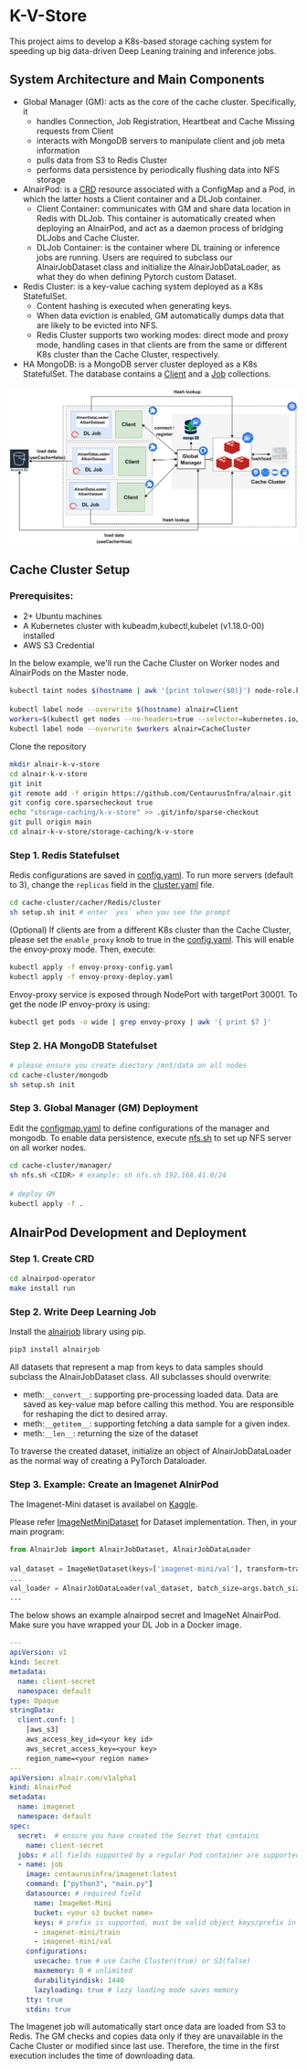 # K-V-Store

This project aims to develop a K8s-based storage caching system for speeding up big data-driven Deep Leaning training and inference jobs.

## System Architecture and Main Components
- Global Manager (GM): acts as the core of the cache cluster. Specifically, it
    - handles Connection, Job Registration, Heartbeat and Cache Missing requests from Client
    - interacts with MongoDB servers to manipulate client and job meta information
    - pulls data from S3 to Redis Cluster
    - performs data persistence by periodically flushing data into NFS storage
- AlnairPod: is a [CRD](./alnairpod-operator) resource associated with a ConfigMap and a Pod, in which the latter hosts a Client container and a DLJob container.
    - Client Container: communicates with GM and share data location in Redis with DLJob. This container is automatically created when deploying an AlnairPod, and act as a daemon process of bridging DLJobs and Cache Cluster.
    - DLJob Container: is the container where DL training or inference jobs are running. Users are required to subclass our AlnairJobDataset class and initialize the AlnairJobDataLoader, as what they do when defining Pytorch custom Dataset.
- Redis Cluster: is a key-value caching system deployed as a K8s StatefulSet.
    - Content hashing is executed when generating keys. 
    - When data eviction is enabled, GM automatically dumps data that are likely to be evicted into NFS. 
    - Redis Cluster supports two working modes: direct mode and proxy mode, handling cases in that clients are from the same or different K8s cluster than the Cache Cluster, respectively.
- HA MongoDB: is a MongoDB server cluster deployed as a K8s StatefulSet. The database contains a [Client](./src/manager/mongo-schemas/client.json) and a [Job](./src/manager/mongo-schemas/job.json) collections.

![arch](./docs/images/arch.png)

## Cache Cluster Setup
### Prerequisites:
- 2+ Ubuntu machines
- A Kubernetes cluster with kubeadm,kubectl,kubelet (v1.18.0-00) installed
- AWS S3 Credential

In the below example, we'll run the Cache Cluster on Worker nodes and AlnairPods on the Master node.
```bash
kubectl taint nodes $(hostname | awk '{print tolower($0)}') node-role.kubernetes.io/master-

kubectl label node --overwrite $(hostname) alnair=Client
workers=$(kubectl get nodes --no-headers=true --selector=kubernetes.io/hostname!=$(hostname) | awk '{print $1}')
kubectl label node --overwrite $workers alnair=CacheCluster
```
Clone the repository
```bash
mkdir alnair-k-v-store
cd alnair-k-v-store
git init
git remote add -f origin https://github.com/CentaurusInfra/alnair.git
git config core.sparsecheckout true
echo "storage-caching/k-v-store" >> .git/info/sparse-checkout
git pull origin main
cd alnair-k-v-store/storage-caching/k-v-store
```

### Step 1. Redis Statefulset
Redis configurations are saved in [config.yaml](./cache-cluster/cacher/Redis/cluster/config.yaml). To run more servers (default to 3), change the `replicas` field in the [cluster.yaml]((./cache-cluster/cacher/Redis/cluster/cluster.yaml)) file.

```bash
cd cache-cluster/cacher/Redis/cluster
sh setup.sh init # enter `yes` when you see the prompt
```

(Optional) If clients are from a different K8s cluster than the Cache Cluster, please set the `enable_proxy` knob to true in the [config.yaml](./cache-cluster/manager/configmap.yaml). This will enable the envoy-proxy mode. Then, execute:
```bash
kubectl apply -f envoy-proxy-config.yaml
kubectl apply -f envoy-proxy-deploy.yaml
```
Envoy-proxy service is exposed through NodePort with targetPort 30001. To get the node IP envoy-proxy is using:
```bash
kubectl get pods -o wide | grep envoy-proxy | awk '{ print $7 }'
```

### Step 2. HA MongoDB Statefulset
```bash
# please ensure you create diectory /mnt/data on all nodes
cd cache-cluster/mongodb
sh setup.sh init
```

### Step 3. Global Manager (GM) Deployment
Edit the [configmap.yaml](cache-cluster/manager/configmap.yaml) to define configurations of the manager and mongodb. To enable data persistence, execute [nfs.sh](cache-cluster/manager/nfs.sh) to set up NFS server on all worker nodes.
```bash
cd cache-cluster/manager/
sh nfs.sh <CIDR> # example: sh nfs.sh 192.168.41.0/24

# deploy GM
kubectl apply -f .
```

## AlnairPod Development and Deployment
### Step 1. Create CRD 
```bash
cd alnairpod-operator
make install run
```

### Step 2. Write Deep Learning Job
Install the [alnairjob](https://pypi.org/project/alnairjob/) library using pip.
```bash
pip3 install alnairjob
```
All datasets that represent a map from keys to data samples should subclass
the AlnairJobDataset class. All subclasses should overwrite:
- meth:`__convert__`: supporting pre-processing loaded data. Data are saved as key-value map before calling this method. You are responsible for reshaping the dict to desired array.
- meth:`__getitem__`: supporting fetching a data sample for a given index.
- meth:`__len__`: returning the size of the dataset

To traverse the created dataset, initialize an object of AlnairJobDataLoader as the normal way of creating a PyTorch Dataloader. 

### Step 3. Example: Create an Imagenet AlnirPod
The Imagenet-Mini dataset is availabel on [Kaggle](https://www.kaggle.com/datasets/ifigotin/imagenetmini-1000).

Please refer [ImageNetMiniDataset](./examples/imagenet/src/ImageNetMiniDataset.py) for Dataset implementation. Then, in your main program:
```python
from AlnairJob import AlnairJobDataset, AlnairJobDataLoader

val_dataset = ImageNetDataset(keys=['imagenet-mini/val'], transform=transform)
...
val_loader = AlnairJobDataLoader(val_dataset, batch_size=args.batch_size, shuffle=False num_workers=args.workers, pin_memory=True, sampler=val_sampler)
...
```

The below shows an example alnairpod secret and ImageNet AlnairPod. Make sure you have wrapped your DL Job in a Docker image.

```yaml
---
apiVersion: v1
kind: Secret
metadata:
  name: client-secret
  namespace: default
type: Opaque
stringData:
  client.conf: |
    [aws_s3]
    aws_access_key_id=<your key id>
    aws_secret_access_key=<your key>
    region_name=<your region name>
---
apiVersion: alnair.com/v1alpha1
kind: AlnairPod
metadata:
  name: imagenet
  namespace: default
spec:
  secret:  # ensure you have created the Secret that contains 
    name: client-secret
  jobs: # all fields supported by a regular Pod container are supported here.
  - name: job
    image: centaurusinfra/imagenet:latest
    command: ["python3", "main.py"]
    datasource: # required field
      name: ImageNet-Mini
      bucket: <your s3 bucket name>
      keys: # prefix is supported, must be valid object keys/prefix in S3
      - imagenet-mini/train
      - imagenet-mini/val
    configurations:
      usecache: true # use Cache Cluster(true) or S3(false)
      maxmemory: 0 # unlimited
      durabilityindisk: 1440
      lazyloading: true # lazy loading mode saves memory
    tty: true
    stdin: true
```
The Imagenet job will automatically start once data are loaded from S3 to Redis. The GM checks and copies data only if they are unavailable in the Cache Cluster or modified since last use. Therefore, the time in the first execution includes the time of downloading data.